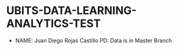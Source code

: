 # UBITS-DATA-LEARNING-ANALYTICS-TEST
* NAME: Juan Diego Rojas Castillo
PD: Data is in Master Branch
